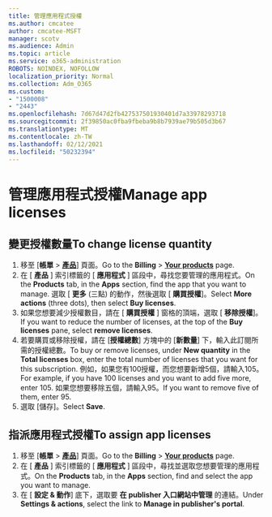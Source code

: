 ```yaml
---
title: 管理應用程式授權
ms.author: cmcatee
author: cmcatee-MSFT
manager: scotv
ms.audience: Admin
ms.topic: article
ms.service: o365-administration
ROBOTS: NOINDEX, NOFOLLOW
localization_priority: Normal
ms.collection: Adm_O365
ms.custom:
- "1500008"
- "2443"
ms.openlocfilehash: 7d67d47d2fb427537501930401d7a33978293718
ms.sourcegitcommit: 2f39850ac0fba9fbeba9b8b7939ae79b505d3b67
ms.translationtype: MT
ms.contentlocale: zh-TW
ms.lasthandoff: 02/12/2021
ms.locfileid: "50232394"
---
```

# <a name="manage-app-licenses"></a><span data-ttu-id="3b65c-102">管理應用程式授權</span><span class="sxs-lookup"><span data-stu-id="3b65c-102">Manage app licenses</span></span>

## <a name="to-change-license-quantity"></a><span data-ttu-id="3b65c-103">變更授權數量</span><span class="sxs-lookup"><span data-stu-id="3b65c-103">To change license quantity</span></span>

1. <span data-ttu-id="3b65c-104">移至 [**帳單**  >  **[產品](https://go.microsoft.com/fwlink/p/?linkid=842054)**] 頁面。</span><span class="sxs-lookup"><span data-stu-id="3b65c-104">Go to the **Billing** > **[Your products](https://go.microsoft.com/fwlink/p/?linkid=842054)** page.</span></span>
2. <span data-ttu-id="3b65c-105">在 [ **產品** ] 索引標籤的 [ **應用程式** ] 區段中，尋找您要管理的應用程式。</span><span class="sxs-lookup"><span data-stu-id="3b65c-105">On the **Products** tab, in the **Apps** section, find the app that you want to manage.</span></span> <span data-ttu-id="3b65c-106">選取 [ **更多** (三點) 的動作，然後選取 [ **購買授權**]。</span><span class="sxs-lookup"><span data-stu-id="3b65c-106">Select **More actions** (three dots), then select **Buy licenses**.</span></span>
3. <span data-ttu-id="3b65c-107">如果您想要減少授權數目，請在 [ **購買授權** ] 窗格的頂端，選取 [ **移除授權**]。</span><span class="sxs-lookup"><span data-stu-id="3b65c-107">If you want to reduce the number of licenses, at the top of the **Buy licenses** pane, select **remove licenses**.</span></span>
4. <span data-ttu-id="3b65c-108">若要購買或移除授權，請在 [**授權總數**] 方塊中的 [**新數量**] 下，輸入此訂閱所需的授權總數。</span><span class="sxs-lookup"><span data-stu-id="3b65c-108">To buy or remove licenses, under **New quantity** in the **Total licenses** box, enter the total number of licenses that you want for this subscription.</span></span> <span data-ttu-id="3b65c-109">例如，如果您有100授權，而您想要新增5個，請輸入105。</span><span class="sxs-lookup"><span data-stu-id="3b65c-109">For example, if you have 100 licenses and you want to add five more, enter 105.</span></span> <span data-ttu-id="3b65c-110">如果您想要移除五個，請輸入95。</span><span class="sxs-lookup"><span data-stu-id="3b65c-110">If you want to remove five of them, enter 95.</span></span>
5. <span data-ttu-id="3b65c-111">選取 [儲存]。</span><span class="sxs-lookup"><span data-stu-id="3b65c-111">Select **Save**.</span></span>

## <a name="to-assign-app-licenses"></a><span data-ttu-id="3b65c-112">指派應用程式授權</span><span class="sxs-lookup"><span data-stu-id="3b65c-112">To assign app licenses</span></span>

1. <span data-ttu-id="3b65c-113">移至 [**帳單**  >  **[產品](https://go.microsoft.com/fwlink/p/?linkid=842054)**] 頁面。</span><span class="sxs-lookup"><span data-stu-id="3b65c-113">Go to the **Billing** > **[Your products](https://go.microsoft.com/fwlink/p/?linkid=842054)** page.</span></span>
2. <span data-ttu-id="3b65c-114">在 [ **產品** ] 索引標籤的 [ **應用程式** ] 區段中，尋找並選取您想要管理的應用程式。</span><span class="sxs-lookup"><span data-stu-id="3b65c-114">On the **Products** tab, in the **Apps** section, find and select the app you want to manage.</span></span>
3. <span data-ttu-id="3b65c-115">在 [ **設定 & 動作**] 底下，選取要 **在 publisher 入口網站中管理** 的連結。</span><span class="sxs-lookup"><span data-stu-id="3b65c-115">Under **Settings & actions**, select the link to **Manage in publisher's portal**.</span></span>
